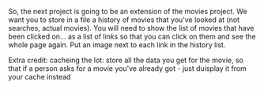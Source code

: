 So, the next project is going to be an extension of the movies project. 
We want you to store in a file a history of movies that you've looked at (not searches, actual movies).
You will need to show the list of movies  that have been clicked on... as a list of links so that you can click on them and see the whole page again.
Put an image next to each link in the history list.

Extra credit: cacheing the lot:
store all the data you get for the movie, so that if a person asks for a movie you've already got - just duisplay it from your cache instead
